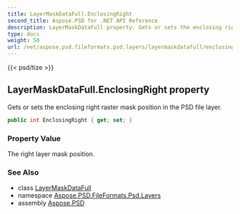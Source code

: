 ```yaml
---
title: LayerMaskDataFull.EnclosingRight
second_title: Aspose.PSD for .NET API Reference
description: LayerMaskDataFull property. Gets or sets the enclosing right raster mask position in the PSD file layer
type: docs
weight: 50
url: /net/aspose.psd.fileformats.psd.layers/layermaskdatafull/enclosingright/
---
```

{{< psd/tize >}}
## LayerMaskDataFull.EnclosingRight property

Gets or sets the enclosing right raster mask position in the PSD file layer.

```csharp
public int EnclosingRight { get; set; }
```

### Property Value

The right layer mask position.

### See Also

* class [LayerMaskDataFull](../)
* namespace [Aspose.PSD.FileFormats.Psd.Layers](../../layermaskdatafull/)
* assembly [Aspose.PSD](../../../)


